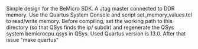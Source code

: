 Simple design for the BeMicro SDK. A Jtag master connected to DDR memory.
Use the Quartus System Console and script set_memory_values.tcl
to read/write memory.
Before compiling, set the working path to this directory (so that
QSys finds the ip/ subdir) and regenerate the QSys system bemicrocpu.qsys in QSys.
Used Quartus version is 13.0. After that issue
 "make quartus"
 



